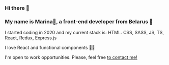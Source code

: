 ### Hi there 👋 
### My name is Marina🌊, a front-end developer from Belarus 📕 

 I started coding in 2020 and my current stack is:
 HTML. CSS, SASS, JS, TS, React, Redux, Express.js
 
 I love React and functional components 👩‍💻
 
 I'm open to work opportunities. Please, feel free [to contact me!](https://www.linkedin.com/in/willarion/)

<!--
**willarion/willarion** is a ✨ _special_ ✨ repository because its `README.md` (this file) appears on your GitHub profile.

Here are some ideas to get you started:

- 🔭 I’m currently working on ...
- 🌱 I’m currently learning ...
- 👯 I’m looking to collaborate on ...
- 🤔 I’m looking for help with ...
- 💬 Ask me about ...
- 📫 How to reach me: ...
- 😄 Pronouns: ...
- ⚡ Fun fact: ...
-->
